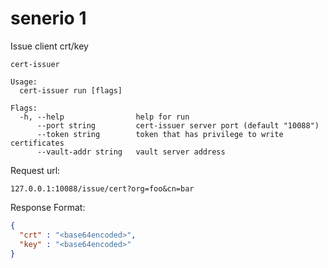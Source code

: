# senerio 1
Issue client crt/key
```
cert-issuer

Usage:
  cert-issuer run [flags]

Flags:
  -h, --help                help for run
      --port string         cert-issuer server port (default "10088")
      --token string        token that has privilege to write certificates
      --vault-addr string   vault server address

```


Request url:
```
127.0.0.1:10088/issue/cert?org=foo&cn=bar 
```

Response Format:
```json
{
  "crt" : "<base64encoded>",
  "key" : "<base64encoded>"
}
```



